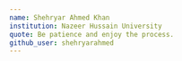 ```yaml
---
name: Shehryar Ahmed Khan
institution: Nazeer Hussain University
quote: Be patience and enjoy the process.
github_user: shehryarahmed
---
```

